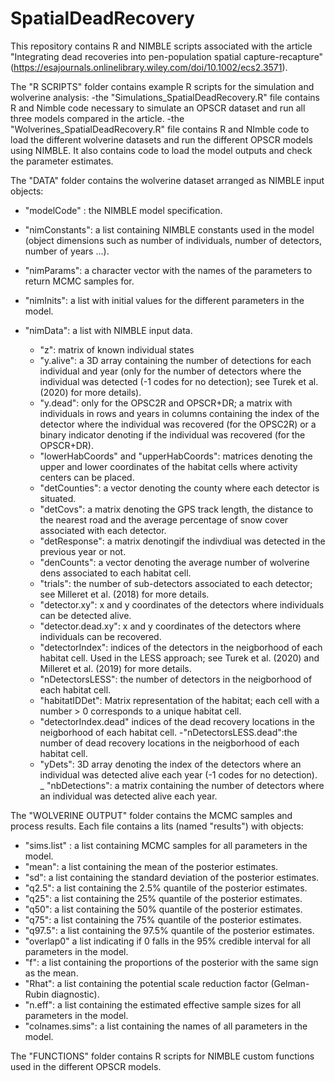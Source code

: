 # SpatialDeadRecovery
This repository contains R and NIMBLE scripts associated with the article "Integrating dead recoveries into pen-population spatial capture-recapture" (https://esajournals.onlinelibrary.wiley.com/doi/10.1002/ecs2.3571).


The "R SCRIPTS" folder contains example R scripts for the simulation and wolverine analysis:
-the "Simulations_SpatialDeadRecovery.R" file contains R and Nimble code necessary to simulate an OPSCR dataset and run all three models compared in the article.
-the "Wolverines_SpatialDeadRecovery.R" file contains R and NImble code to load the different wolverine datasets and run the different OPSCR models using NIMBLE. It also contains code to load the model outputs and check the parameter estimates.



The "DATA" folder contains the wolverine dataset arranged as NIMBLE input objects:

- "modelCode" : the NIMBLE model specification.

- "nimConstants": a list containing NIMBLE constants used in the model (object dimensions such as number of individuals, number of detectors, number of years ...).

- "nimParams": a character vector with the names of the parameters to return MCMC samples for.

- "nimInits": a list with initial values for the different parameters in the model.

- "nimData": a list with NIMBLE input data.
    - "z": matrix of known individual states
    - "y.alive": a 3D array containing the number of detections for each individual and year (only for the number of detectors where the individual was detected (-1 codes for no detection); see Turek et al. (2020) for more details).
    - "y.dead": only for the OPSC2R and OPSCR+DR; a matrix with individuals in rows and years in columns containing the index of the detector where the individual was recovered (for the OPSC2R) or a binary indicator denoting if the individual was recovered (for the OPSCR+DR).
    - "lowerHabCoords" and "upperHabCoords": matrices denoting the upper and lower coordinates of the habitat cells where activity centers can be placed.
    - "detCounties": a vector denoting the county where each detector is situated.
    - "detCovs": a matrix denoting the GPS track length, the distance to the nearest road and the average percentage of snow cover associated with each detector.
    - "detResponse": a matrix denotingif the indivdiual was detected in the previous year or not.
    - "denCounts": a vector denoting the average number of wolverine dens associated to each habitat cell.
    - "trials": the number of sub-detectors associated to each detector; see Milleret et al. (2018) for more details.
    - "detector.xy": x and y coordinates of the detectors where individuals can be detected alive.
    - "detector.dead.xy": x and y coordinates of the detectors where individuals can be recovered.
    - "detectorIndex": indices of the detectors in the neigborhood of each habitat cell. Used in the LESS approach; see Turek et al. (2020) and Milleret et al. (2019) for more details.
    - "nDetectorsLESS": the number of detectors in the neigborhood of each habitat cell.
    - "habitatIDDet": Matrix representation of the habitat; each cell with a number > 0 corresponds to a unique habitat cell.
    - "detectorIndex.dead" indices of the dead recovery locations in the neigborhood of each habitat cell.
    -"nDetectorsLESS.dead":the number of dead recovery locations in the neigborhood of each habitat cell.
    - "yDets": 3D array denoting  the index of the detectors where an individual was detected alive each year (-1 codes for no detection).            
    _ "nbDetections": a matrix containing the number of detectors where an individual was detected alive each year.



The "WOLVERINE OUTPUT" folder contains the MCMC samples and process results.
Each file contains a lits (named "results") with objects:
- "sims.list" : a list containing MCMC samples for all parameters in the model.
- "mean": a list containing the  mean of the posterior estimates.
- "sd": a list containing the standard deviation of the posterior estimates.
- "q2.5": a list containing the 2.5% quantile of the posterior estimates.
- "q25": a list containing the 25% quantile of the posterior estimates.
- "q50": a list containing the 50% quantile of the posterior estimates.
- "q75": a list containing the 75% quantile of the posterior estimates.
- "q97.5": a list containing the 97.5% quantile of the posterior estimates.
- "overlap0" a list indicating if 0 falls in the 95% credible interval for all parameters in the model.
- "f": a list containing the proportions of the posterior with the same sign as the mean.
- "Rhat": a list containing the potential scale reduction factor (Gelman-Rubin diagnostic).
- "n.eff": a list containing the estimated effective sample sizes for all parameters in the model.
- "colnames.sims": a list containing the names of all parameters in the model.



The "FUNCTIONS" folder contains R scripts for NIMBLE custom functions used in the different OPSCR models.
